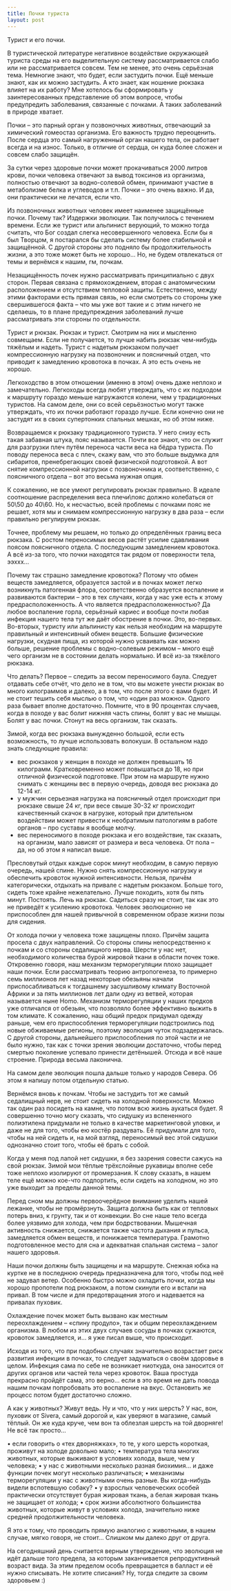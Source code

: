 ```yaml
---
title: Почки туриста
layout: post
---
```


Турист и его почки.

В туристической литературе негативное воздействие окружающей туриста среды на его выделительную систему рассматривается слабо или не рассматривается совсем. Тем не менее, это очень серьёзная тема. Немногие знают, что будет, если застудить почки. Ещё меньше знают, как их можно застудить. А кто знает, как ношение рюкзака влияет на их работу? Мне хотелось бы сформировать у заинтересованных представление об этом вопросе, чтобы предупредить заболевания, связанные с почками. А таких заболеваний в природе хватает.

Почки – это парный орган у позвоночных животных, отвечающий за химический гомеостаз организма. Его важность трудно переоценить. После сердца это самый нагруженный орган нашего тела, он работает всегда и на износ. Только, в отличие от сердца, он куда более сложен и совсем слабо защищён.

За сутки через здоровые почки может прокачиваться 2000 литров крови, почки человека отвечают за вывод токсинов из организма, полностью отвечают за водно-солевой обмен, принимают участие в метаболизме белка и углеводов и т.п. Почки – это очень важно. И да, они практически не лечатся, если что.

Из позвоночных животных человек имеет наименее защищённые почки. Почему так? Издержки эволюции. Так получилось с течением времени. Если же турист или альпинист верующий, то можно тогда считать, что Бог создал слегка несовершенного человека. Если бы я был Творцом, я постарался бы сделать систему более стабильной и защищённой. С другой стороны это подняло бы продолжительность жизни, а это тоже может быть не хорошо… Но, не будем отвлекаться от темы и вернёмся к нашим, гм, почкам.

Незащищённость почек нужно рассматривать принципиально с двух сторон. Первая связана с прямохождением, вторая с анатомическим расположением и отсутствием тепловой защиты. Естественно, между этими факторами есть прямая связь, но если смотреть со стороны уже свершившегося факта – что мы уже вот такие и с этим ничего не сделаешь, то в плане предупреждения заболеваний лучше рассматривать эти стороны по отдельности.

Турист и рюкзак. Рюкзак и турист. Смотрим на них и мысленно совмещаем. Если не получается, то лучше набить рюкзак чем-нибудь тяжёлым и надеть. Турист с надетым рюкзаком получает компрессионную нагрузку на позвоночник и поясничный отдел, что приводит к замедлению кровотока в почках. А это есть очень не хорошо.

Легкоходство в этом отношении (именно в этом) очень даже неплохо и замечательно. Легкоходы всегда любят утверждать, что с их подходом к маршруту гораздо меньше нагружаются колени, чем у традиционных туристов. На самом деле, они со всей серьёзностью могут также утверждать, что их почки работают гораздо лучше. Если конечно они не застудят их в своих супертонких спальных мешках, но об этом ниже.

Возвращаемся к рюкзаку традиционного туриста. У него снизу есть такая забавная штука, пояс называется. Почти все знают, что он служит для разгрузки плеч путём переноса части веса на бёдра туриста. По поводу переноса веса с плеч, скажу вам, что это больше выдумка для сибаритов, пренебрегающих своей физической подготовкой. А вот снятие компрессионной нагрузки с позвоночника и, соответственно, с поясничного отдела – вот это весьма нужная опция.

К сожалению, не все умеют регулировать рюкзак правильно. В идеале соотношение распределения веса плечи\пояс должно колебаться от 50\50 до 40\60. Но, к несчастью, всей проблемы с почками пояс не решает, хотя мы и снимаем компрессионную нагрузку в два раза – если правильно регулируем рюкзак.

Точнее, проблему мы решаем, но только до определённых границ веса рюкзака. С ростом переносимых весов растёт усилие сдавливания поясом поясничного отдела. С последующим замедлением кровотока. А всё из-за того, что почки находятся так рядом от поверхности тела, ээххх…

Почему так страшно замедление кровотока? Потому что обмен веществ замедляется, образуется застой и в почках может легко возникнуть патогенная флора, соответственно образуется воспаление и развиваются бактерии – это в тех случаях, когда у нас уже есть к этому предрасположенность. А что является предрасположенностью? Да любое воспаление горла, серьёзный кариес и вообще почти любая инфекция нашего тела тут же даёт обострение в почки. Это, во-первых. Во-вторых, туристу или альпинисту как нельзя необходим на маршруте правильный и интенсивный обмен веществ. Большие физические нагрузки, скудная пища, из которой нужно усваивать как можно больше, решение проблемы с водно-солевым режимом – много ещё чего организм не в состоянии делать нормально. И всё из-за тяжёлого рюкзака.

Что делать? Первое – следить за весом переносимого баула. Следует отдавать себе отчёт, что дело не в том, что вы можете унести рюкзак во много килограммов и далеко, а в том, что после этого с вами будет. И не стоит тешить себя мыслью о том, что «один раз можно». Одного раза бывает вполне достаточно. Помните, что в 90 процентах случаев, когда в походе у вас болит нижняя часть спины, болят у вас не мышцы. Болят у вас почки. Стонут на весь организм, так сказать.

Зимой, когда вес рюкзака вынужденно большой, если есть возможность, то лучше использовать волокуши. В остальном надо знать следующие правила:
- вес рюкзаков у женщин в походе не должен превышать 16 килограмм. Кратковременно может повышаться до 18, но при отличной физической подготовке. При этом на маршруте нужно снимать с женщины вес в первую очередь, доводя вес рюкзака до 12-14 кг.
- у мужчин серьезная нагрузка на поясничный отдел происходит при рюкзаке свыше 24 кг, при весе свыше 30-32 кг происходит качественный скачок в нагрузке, который при длительном воздействии может привести к необратимым патологиям в работе органов – про суставы я вообще молчу.
- вес переносимого в походе рюкзака и его воздействие, так сказать, на организм, мало зависят от размера и веса человека. От пола – да, но об этом я написал выше.

Пресловутый отдых каждые сорок минут необходим, в самую первую очередь, нашей спине. Нужно снять компрессионную нагрузку и обеспечить кровоток нужной интенсивности. Нельзя, причём категорически, отдыхать на привале с надетым рюкзаком. Больше того, сидеть тоже крайне нежелательно. Лучше походить, хотя бы пять минут. Постоять. Лечь на рюкзак. Садиться сразу не стоит, так как это не приведёт к усилению кровотока. Человек эволюционно не приспособлен для нашей привычной в современном образе жизни позы для сидения.

От холода почки у человека тоже защищены плохо. Причём защита просела с двух направлений. Со стороны спины непосредственно к почкам и со стороны седалищного нерва. Шерсти у нас нет, необходимого количества бурой жировой ткани в области почек тоже. Откровенно говоря, наш механизм терморегуляции плохо защищает наши почки. Если рассматривать теорию антропогенеза, то примерно семь миллионов лет назад некоторые обезьяны начали приспосабливаться к тогдашнему засушливому климату Восточной Африки и за пять миллионов лет дали одну из ветвей, которая называется ныне Homo. Механизм терморегуляции у наших предков уже отличался от обезьян, что позволяло более эффективно выжить в том климате. К сожалению, наш общий предок придумал одежду раньше, чем его приспособления терморегуляции подстроились под новые обживаемые регионы, поэтому эволюция чуток подзадержалась. С другой стороны, дальнейшего приспособления по этой части и не было нужно, так как с точки зрения эволюции достаточно, чтобы перед смертью поколение успевало принести детёнышей. Отсюда и всё наше строение. Природа весьма лаконична.

На самом деле эволюция пошла дальше только у народов Севера. Об этом я напишу потом отдельную статью.

Вернёмся вновь к почкам. Чтобы не застудить тот же самый седалищный нерв, не стоит сидеть на холодной поверхности. Можно так один раз посидеть на камне, что потом всю жизнь аукаться будет. Я совершенно точно могу сказать, что сидушку из вспененного полиэтилена придумали не только в качестве маркетинговой уловки, и даже не для того, чтобы ею костёр раздувать. Её придумали для того, чтобы на ней сидеть и, на мой взгляд, переносимый вес этой сидушки однозначно стоит того, чтобы её брать с собой.

Когда у меня под лапой нет сидушки, я без зазрения совести сажусь на свой рюкзак. Зимой мои тёплые трёхслойные рукавицы вполне себе тоже неплохо изолируют от промерзания. К слову сказать, в нашем теле ещё можно кое-что подпортить, если сидеть на холодном, но это уже выходит за пределы данной темы.

Перед сном мы должны первоочерёдное внимание уделить нашей лежанке, чтобы не промёрзнуть. Защита должна быть как от тепловых потерь вниз, к грунту, так и от конвекции. Во сне наше тело всегда более уязвимо для холода, чем при бодрствовании. Мышечная активность снижается, снижается также частота дыхания и пульса, замедляется обмен веществ, и понижается температура. Грамотно подготовленное место для сна и адекватная спальная система – залог нашего здоровья.

Наши почки должны быть защищены и на маршруте. Снежная юбка на куртке не в последнюю очередь предназначена для того, чтобы под неё не задувал ветер. Особенно быстро можно охладить почки, когда мы хорошо пропотели под рюкзаком, а потом скинули его и встали на привал. В том числе и для предотвращения этого и надевается на привалах пуховик.

Охлаждение почек может быть вызвано как местным переохлаждением – «спину продуло», так и общим переохлаждением организма. В любом из этих двух случаев сосуды в почках сужаются, кровоток замедляется, и… я уже писал выше, что происходит.

Исходя из того, что при подобных случаях значительно возрастает риск развития инфекции в почках, то следует задуматься о своём здоровье в целом. Инфекция сама по себе не возникает ниоткуда, она заносится от других органов или частей тела через кровоток. Ваша простуда прекрасно пройдёт сама, это верно… если в это время не дать повода нашим почкам попробовать это воспаление на вкус. Остановить же процесс потом будет достаточно сложно.

А как у животных? Живут ведь. Ну и что, что у них шерсть? У нас, вон, пуховик от Sivera, самый дорогой и, как уверяют в магазине, самый тёплый. Он же куда круче, чем вон та облезлая шерсть на той дворняге! Не всё так просто…

• если говорить о «тех дворняжках», то те, у кого шерсть короткая, проживут на холоде довольно мало;
• температура тела многих животных, которые выживают в условиях холода, выше, чем у человека;
• у нас с животными несколько разная биохимия… и даже функции почек могут несколько различаться;
• механизмы терморегуляции у нас с животными очень разные. Вы когда-нибудь видели вспотевшую собаку?
• у взрослых человеческих особей практически отсутствует бурая жировая ткань, а белая жировая ткань не защищает от холода;
• срок жизни абсолютного большинства животных, которые живут в условиях холода, значительно ниже средней продолжительности человека.

Я это к тому, что проводить прямую аналогию с животными, в нашем случае, мягко говоря, не стоит… Слишком мы далеко друг от друга.

На сегодняшний день считается верным утверждение, что эволюция не идёт дальше того предела, за которым заканчивается репродуктивный возраст вида. За этим пределом особь превращается в балласт и её нужно списывать. Не хотите списания? Ну, тогда следите за своим здоровьем :)